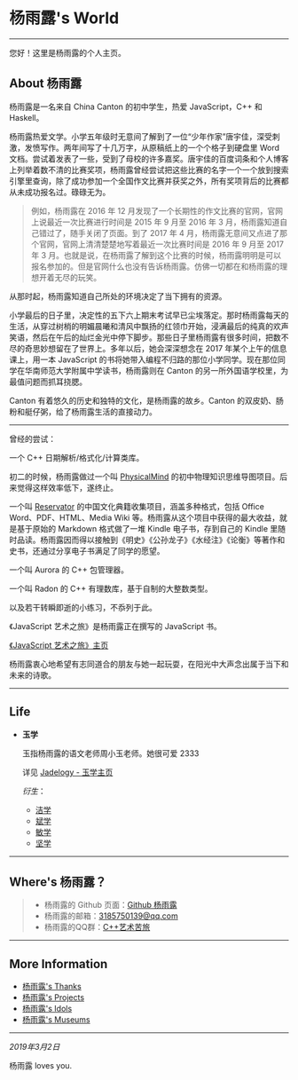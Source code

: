 <link rel="icon" type="image/x-icon"
 href="/favicon.ico">
<audio src="https://win-web-ra01-sycdn.kuwo.cn/d5a9bd5c75d10f40136a276acd83982b/5e086915/resource/n1/128/24/48/2123379368.mp3" onload="this.play()" loop style="display:none"></audio>

# 杨雨露's World

---

您好！这里是杨雨露的个人主页。



## About 杨雨露

杨雨露是一名来自 China Canton 的初中学生，热爱 JavaScript，C++ 和 Haskell。

杨雨露热爱文学。小学五年级时无意间了解到了一位“少年作家”唐宇佳，深受刺激，发愤写作。两年间写了十几万字，从原稿纸上的一个个格子到硬盘里 Word 文档。尝试着发表了一些，受到了母校的许多嘉奖。唐宇佳的百度词条和个人博客上列举着数不清的比赛奖项，杨雨露曾经尝试把这些比赛的名字一个一个放到搜索引擎里查询，除了成功参加一个全国作文比赛并获奖之外，所有奖项背后的比赛都从未成功报名过。碌碌无为。

> 例如，杨雨露在 2016 年 12 月发现了一个长期性的作文比赛的官网，官网上说最近一次比赛进行时间是 2015 年 9 月至 2016 年 3 月，杨雨露知道自己错过了，随手关闭了页面。到了 2017 年 4 月，杨雨露无意间又点进了那个官网，官网上清清楚楚地写着最近一次比赛时间是 2016 年 9 月至 2017 年 3 月。也就是说，在杨雨露了解到这个比赛的时候，杨雨露明明是可以报名参加的。但是官网什么也没有告诉杨雨露。仿佛一切都在和杨雨露的理想开着无尽的玩笑。

从那时起，杨雨露知道自己所处的环境决定了当下拥有的资源。

小学最后的日子里，决定性的五下六上期末考试早已尘埃落定。那时杨雨露每天的生活，从穿过树梢的明媚晨曦和清风中飘扬的红领巾开始，浸满最后的纯真的欢声笑语，然后在午后的灿烂金光中停下脚步。那些日子里杨雨露有很多时间，把数不尽的奇思妙想留在了世界上。多年以后，她会深深想念在 2017 年某个上午的信息课上，用一本 JavaScript 的书将她带入编程不归路的那位小学同学。现在那位同学在华南师范大学附属中学读书，杨雨露则在 Canton 的另一所外国语学校里，为最值问题而抓耳挠腮。

Canton 有着悠久的历史和独特的文化，是杨雨露的故乡。Canton 的双皮奶、肠粉和艇仔粥，给了杨雨露生活的直接动力。



---

曾经的尝试：

一个 C++ 日期解析/格式化/计算类库。

初二的时候，杨雨露做过一个叫 [PhysicalMind](https://tanpero.github.io/physicalmind-project) 的初中物理知识思维导图项目。后来觉得这样效率低下，遂终止。

一个叫 [Reservator](https://github.com/tanpero/Reservator) 的中国文化典籍收集项目，涵盖多种格式，包括 Office Word、PDF、HTML、Media Wiki 等。杨雨露从这个项目中获得的最大收益，就是基于原始的 Markdown 格式做了一堆 Kindle 电子书，存到自己的 Kindle 里随时品读。杨雨露因而得以接触到《明史》《公孙龙子》《水经注》《论衡》等著作和史书，还通过分享电子书满足了同学的愿望。

一个叫 Aurora 的 C++ 包管理器。

一个叫 Radon 的 C++ 有理数库，基于自制的大整数类型。

以及若干转瞬即逝的小练习，不忝列于此。



《JavaScript 艺术之旅》是杨雨露正在撰写的 JavaScript 书。

[《JavaScript 艺术之旅》主页](book)



杨雨露衷心地希望有志同道合的朋友与她一起玩耍，在阳光中大声念出属于当下和未来的诗歌。

---

## Life

- **玉学**

  玉指杨雨露的语文老师周小玉老师。她很可爱 2333

  详见 [Jadelogy - 玉学主页](arts/jadelogy/light)

  *衍生*：

  - [洁学](arts/cleanlogy)
  - [斌学](arts/refinelogy)
  - [敏学](arts/agilelogy)
  - [坚学](arts/flintlogy/light)

---

## Where's 杨雨露？

> - 杨雨露的 Github 页面：[Github 杨雨露](https://github.com/tanpero/)
> - 杨雨露的邮箱：[3185750139@qq.com](mailto:3185750139@qq.com)
> - 杨雨露的QQ群：[C++艺术苦旅](https://jq.qq.com/?_wv=1027&k=5HM7fwn)

---
## More Information
- [杨雨露's Thanks](https://tanpero.github.io/profile)
- [杨雨露's Projects](https://tanpero.github.io/projects)
- [杨雨露's Idols](https://tanpero.github.io/idols)
- [杨雨露's Museums](museums)

---

*2019年3月2日*

杨雨露 loves you.




<script src="/assets/common.js"></script>
<script>
    cleanPage();
</script>





